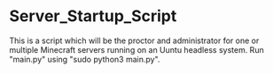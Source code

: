 # Server_Startup_Script
This is a script which will be the proctor and administrator for one or multiple Minecraft servers running on an Uuntu headless system. Run "main.py" using "sudo python3 main.py". 
